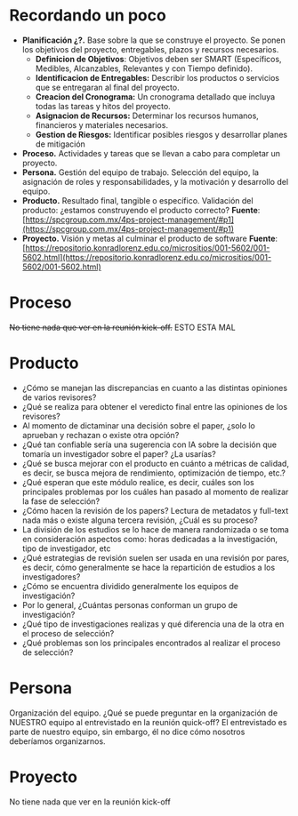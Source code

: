 # Recordando un poco
- **Planificación ¿?.** Base sobre la que se construye el proyecto. Se ponen los objetivos del proyecto, entregables, plazos y recursos necesarios.
	- **Definicion de Objetivos**: Objetivos deben ser SMART (Específicos, Medibles, Alcanzables, Relevantes y con Tiempo definido).
    - **Identificacion de Entregables:** Describir los productos o servicios que se entregaran al final del proyecto.
    - **Creacion del Cronograma:** Un cronograma detallado que incluya todas las tareas y hitos del proyecto.
    - **Asignacion de Recursos:** Determinar los recursos humanos, financieros y materiales necesarios.
    - **Gestion de Riesgos:** Identificar posibles riesgos y desarrollar planes de mitigación
- **Proceso.** Actividades y tareas que se llevan a cabo para completar un proyecto.
- **Persona.** Gestión del equipo de trabajo. Selección del equipo, la asignación de roles y responsabilidades, y la motivación y desarrollo del equipo.
- **Producto.** Resultado final, tangible o específico. Validación del producto: ¿estamos construyendo el producto correcto?
**Fuente**: [https://spcgroup.com.mx/4ps-project-management/#p1](https://spcgroup.com.mx/4ps-project-management/#p1)
- **Proyecto.** Visión y metas al culminar el producto de software
**Fuente**: [https://repositorio.konradlorenz.edu.co/micrositios/001-5602/001-5602.html](https://repositorio.konradlorenz.edu.co/micrositios/001-5602/001-5602.html)
# Proceso
~~No tiene nada que ver en la reunión kick-off.~~ ESTO ESTA MAL
# Producto
- ¿Cómo se manejan las discrepancias en cuanto a las distintas opiniones de varios revisores?
- ¿Qué se realiza para obtener el veredicto final entre las opiniones de los revisores?
- Al momento de dictaminar una decisión sobre el paper, ¿solo lo aprueban y rechazan o existe otra opción?
- ¿Qué tan confiable sería una sugerencia con IA sobre la decisión que tomaría un investigador sobre el paper? ¿La usarías?
- ¿Qué se busca mejorar con el producto en cuánto a métricas de calidad, es decir, se busca mejora de rendimiento, optimización de tiempo, etc.?
- ¿Qué esperan que este módulo realice, es decir, cuáles son los principales problemas por los cuáles han pasado al momento de realizar la fase de selección?
- ¿Cómo hacen la revisión de los papers? Lectura de metadatos y full-text nada más o existe alguna tercera revisión, ¿Cuál es su proceso?
- La división de los estudios se lo hace de manera randomizada o se toma en consideración aspectos como: horas dedicadas a la investigación, tipo de investigador, etc
- ¿Qué estrategias de revisión suelen ser usada en una revisión por pares, es decir, cómo generalmente se hace la repartición de estudios a los investigadores?
- ¿Cómo se encuentra dividido generalmente los equipos de investigación?
- Por lo general, ¿Cuántas personas conforman un grupo de investigación?
- ¿Qué tipo de investigaciones realizas y qué diferencia una de la otra en el proceso de selección?
- ¿Qué problemas son los principales encontrados al realizar el proceso de selección?
# Persona
Organización del equipo. ¿Qué se puede preguntar en la organización de NUESTRO equipo al entrevistado en la reunión quick-off?
El entrevistado es parte de nuestro equipo, sin embargo, él no dice cómo nosotros deberíamos organizarnos.
# Proyecto
No tiene nada que ver en la reunión kick-off